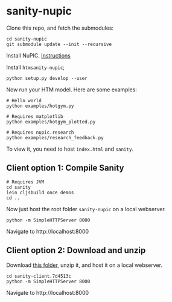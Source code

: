 # sanity-nupic

Clone this repo, and fetch the submodules:

~~~
cd sanity-nupic
git submodule update --init --recursive
~~~

Install NuPIC. [Instructions](https://github.com/numenta/nupic)

Install `htmsanity-nupic`;

~~~
python setup.py develop --user
~~~

Now run your HTM model. Here are some examples:

~~~
# Hello world
python examples/hotgym.py

# Requires matplotlib
python examples/hotgym_plotted.py

# Requires nupic.research
python examples/research_feedback.py
~~~

To view it, you need to host `index.html` and `sanity`.

## Client option 1: Compile Sanity

~~~
# Requires JVM
cd sanity
lein cljsbuild once demos
cd ..
~~~

Now just host the root folder `sanity-nupic` on a local webserver.

~~~
python -m SimpleHTTPServer 8000
~~~

Navigate to http://localhost:8000

## Client option 2: Download and unzip

Download [this folder](http://mrcslws.com/stuff/sanity-client.7d4513c.zip), unzip it, and host it on a local webserver.

~~~
cd sanity-client.7d4513c
python -m SimpleHTTPServer 8000
~~~

Navigate to http://localhost:8000
